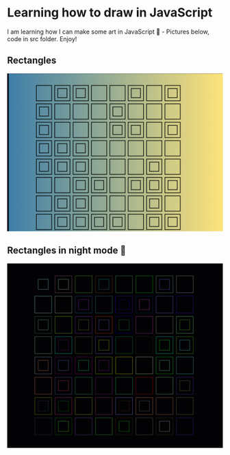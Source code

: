 # Learning how to draw in JavaScript

I am learning how I can make some art in JavaScript 💛 - Pictures below, code in src folder. Enjoy!

## Rectangles

![rectangles gif](/images/rectangles.gif)

## Rectangles in night mode 🌃

![rectangles night](/images/rectanglesNight.gif)
